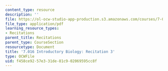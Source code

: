 ```yaml
---
content_type: resource
description: ''
file: https://ol-ocw-studio-app-production.s3.amazonaws.com/courses/7-016-introductory-biology-fall-2018/f458ce9257e331de81c902069595cc8f_MIT7_016F18rec3.pdf
file_type: application/pdf
learning_resource_types:
- Recitations
parent_title: Recitations
parent_type: CourseSection
resourcetype: Document
title: '7.016 Introductory Biology: Recitation 3'
type: OCWFile
uid: f458ce92-57e3-31de-81c9-02069595cc8f
---
```


